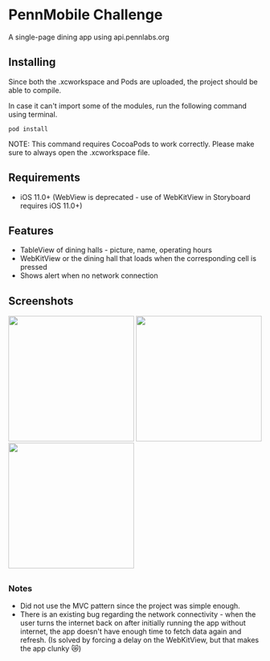 # PennMobile Challenge
A single-page dining app using api.pennlabs.org

## Installing

Since both the .xcworkspace and Pods are uploaded, the project should be able to compile.

In case it can't import some of the modules, run the following command using terminal. 

```
pod install
```
NOTE: This command requires CocoaPods to work correctly. Please make sure to always open the .xcworkspace file.

## Requirements
* iOS 11.0+ (WebView is deprecated - use of WebKitView in Storyboard requires iOS 11.0+)

## Features

* TableView of dining halls - picture, name, operating hours
* WebKitView or the dining hall that loads when the corresponding cell is pressed
* Shows alert when no network connection

## Screenshots
<img src="https://i.imgur.com/Dkiqo22.jpg" width="250">        <img src="https://i.imgur.com/oal19mU.png" width="250">        <img src="https://i.imgur.com/R8icYM7.png" width="250">

##
### Notes

* Did not use the MVC pattern since the project was simple enough.
* There is an existing bug regarding the network connectivity - when the user turns the internet back on after initially running the app without internet, the app doesn't have enough time to fetch data again and refresh. (Is solved by forcing a delay on the WebKitView, but that makes the app clunky :crying_cat_face:)
